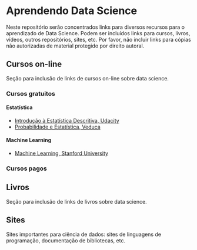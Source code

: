 # Aprendendo Data Science

Neste repositório serão concentrados links para diversos recursos para o
aprendizado de Data Science. Podem ser incluídos links para cursos, livros,
vídeos, outros repositórios, sites, etc. Por favor, não incluir links para
cópias não autorizadas de material protegido por direito autoral.

## Cursos on-line

Seção para inclusão de links de cursos on-line sobre data science.

### Cursos gratuitos

#### Estatística 

* [Introdução à Estatística Descritiva, Udacity](https://br.udacity.com/course/intro-to-descriptive-statistics--ud827)
* [Probabilidade e Estatística, Veduca](https://veduca.org/p/probabilidade-e-estatistica)

#### Machine Learning

* [Machine Learning, Stanford University](https://www.coursera.org/learn/machine-learning)

### Cursos pagos


## Livros

Seção para inclusão de links de livros sobre data science.

## Sites

Sites importantes para ciência de dados: sites de linguagens de programação,
documentação de bibliotecas, etc.

